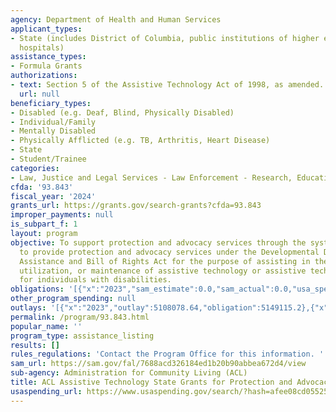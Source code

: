 ```yaml
---
agency: Department of Health and Human Services
applicant_types:
- State (includes District of Columbia, public institutions of higher education and
  hospitals)
assistance_types:
- Formula Grants
authorizations:
- text: Section 5 of the Assistive Technology Act of 1998, as amended.
  url: null
beneficiary_types:
- Disabled (e.g. Deaf, Blind, Physically Disabled)
- Individual/Family
- Mentally Disabled
- Physically Afflicted (e.g. TB, Arthritis, Heart Disease)
- State
- Student/Trainee
categories:
- Law, Justice and Legal Services - Law Enforcement - Research, Education, Training
cfda: '93.843'
fiscal_year: '2024'
grants_url: https://grants.gov/search-grants?cfda=93.843
improper_payments: null
is_subpart_f: 1
layout: program
objective: To support protection and advocacy services through the systems established
  to provide protection and advocacy services under the Developmental Disabilities
  Assistance and Bill of Rights Act for the purpose of assisting in the acquisition,
  utilization, or maintenance of assistive technology or assistive technology services
  for individuals with disabilities.
obligations: '[{"x":"2023","sam_estimate":0.0,"sam_actual":0.0,"usa_spending_actual":5264197.0},{"x":"2024","sam_estimate":0.0,"sam_actual":0.0,"usa_spending_actual":5205204.65},{"x":"2025","sam_estimate":0.0,"sam_actual":0.0,"usa_spending_actual":5146931.89}]'
other_program_spending: null
outlays: '[{"x":"2023","outlay":5108078.64,"obligation":5149115.2},{"x":"2024","outlay":4622723.62,"obligation":5310369.61},{"x":"2025","outlay":1335548.13,"obligation":5267197.0}]'
permalink: /program/93.843.html
popular_name: ''
program_type: assistance_listing
results: []
rules_regulations: 'Contact the Program Office for this information. '
sam_url: https://sam.gov/fal/7688acd326184ed1b20b90abbea672d4/view
sub-agency: Administration for Community Living (ACL)
title: ACL Assistive Technology State Grants for Protection and Advocacy
usaspending_url: https://www.usaspending.gov/search/?hash=afee08cd05525363bf689e74aa07f880
---
```

